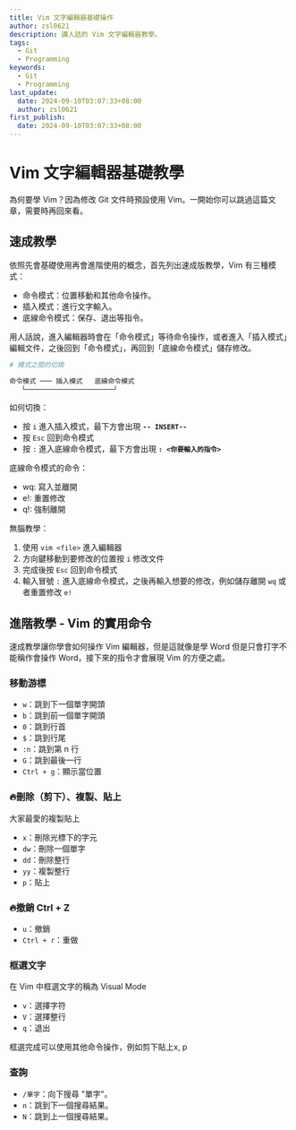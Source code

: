 ```yaml
---
title: Vim 文字編輯器基礎操作
author: zsl0621
description: 講人話的 Vim 文字編輯器教學。
tags:
  - Git
  - Programming
keywords:
  - Git
  - Programming
last_update:
  date: 2024-09-10T03:07:33+08:00
  author: zsl0621
first_publish:
  date: 2024-09-10T03:07:33+08:00
---
```


# Vim 文字編輯器基礎教學
為何要學 Vim？因為修改 Git 文件時預設使用 Vim。一開始你可以跳過這篇文章，需要時再回來看。


## 速成教學

依照先會基礎使用再會進階使用的概念，首先列出速成版教學，Vim 有三種模式：
- 命令模式：位置移動和其他命令操作。
- 插入模式：進行文字輸入。
- 底線命令模式：保存、退出等指令。

用人話說，進入編輯器時會在「命令模式」等待命令操作，或者進入「插入模式」編輯文件，之後回到「命令模式」，再回到「底線命令模式」儲存修改。
```sh
# 模式之間的切換

命令模式 ─── 插入模式   底線命令模式
   └──────────────────────┘
```
如何切換：
- 按 `i` 進入插入模式，最下方會出現 **`-- INSERT--`**
- 按 `Esc` 回到命令模式
- 按 `:` 進入底線命令模式，最下方會出現 **`: <你要輸入的指令>`**

底線命令模式的命令：
- wq: 寫入並離開
- e!: 重置修改
- q!: 強制離開

無腦教學：
1. 使用 `vim <file>` 進入編輯器
2. 方向鍵移動到要修改的位置按 `i` 修改文件
3. 完成後按 `Esc` 回到命令模式
4. 輸入冒號 `:` 進入底線命令模式，之後再輸入想要的修改，例如儲存離開 `wq` 或者重置修改 `e!`

## 進階教學 - Vim 的實用命令
速成教學讓你學會如何操作 Vim 編輯器，但是這就像是學 Word 但是只會打字不能稱作會操作 Word，接下來的指令才會展現 Vim 的方便之處。

### 移動游標
- `w`：跳到下一個單字開頭
- `b`：跳到前一個單字開頭
- `0`：跳到行首
- `$`：跳到行尾
- `:n`：跳到第 n 行
- `G`：跳到最後一行
- `Ctrl + g`：顯示當位置

### 🔥刪除（剪下）、複製、貼上
大家最愛的複製貼上
- `x`：刪除光標下的字元
- `dw`：刪除一個單字
- `dd`：刪除整行
- `yy`：複製整行
- `p`：貼上

### 🔥撤銷 Ctrl + Z
- `u`：撤銷
- `Ctrl + r`：重做

### 框選文字
在 Vim 中框選文字的稱為 Visual Mode 
- `v`：選擇字符
- `V`：選擇整行
- `q`：退出

框選完成可以使用其他命令操作，例如剪下貼上x, p

### 查詢
- `/單字`：向下搜尋 "單字"。
- `n`：跳到下一個搜尋結果。
- `N`：跳到上一個搜尋結果。


